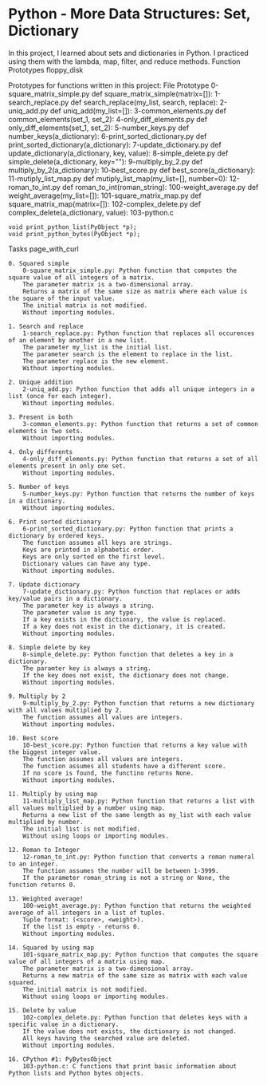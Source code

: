 # Python - More Data Structures: Set, Dictionary

In this project, I learned about sets and dictionaries in Python. I practiced using them with the lambda, map, filter, and reduce methods.
Function Prototypes floppy_disk

Prototypes for functions written in this project:
File 	Prototype
0-square_matrix_simple.py 	def square_matrix_simple(matrix=[]):
1-search_replace.py 	def search_replace(my_list, search, replace):
2-uniq_add.py 	def uniq_add(my_list=[]):
3-common_elements.py 	def common_elements(set_1, set_2):
4-only_diff_elements.py 	def only_diff_elements(set_1, set_2):
5-number_keys.py 	def number_keys(a_dictionary):
6-print_sorted_dictionary.py 	def print_sorted_dictionary(a_dictionary):
7-update_dictionary.py 	def update_dictionary(a_dictionary, key, value):
8-simple_delete.py 	def simple_delete(a_dictionary, key=""):
9-multiply_by_2.py 	def multiply_by_2(a_dictionary):
10-best_score.py 	def best_score(a_dictionary):
11-mutiply_list_map.py 	def mutiply_list_map(my_list=[], number=0):
12-roman_to_int.py 	def roman_to_int(roman_string):
100-weight_average.py 	def weight_average(my_list=[]):
101-square_matrix_map.py 	def square_matrix_map(matrix=[]):
102-complex_delete.py 	def complex_delete(a_dictionary, value):
103-python.c 	

    void print_python_list(PyObject *p);
    void print_python_bytes(PyObject *p);

Tasks page_with_curl

    0. Squared simple
        0-square_matrix_simple.py: Python function that computes the square value of all integers of a matrix.
        The parameter matrix is a two-dimensional array.
        Returns a matrix of the same size as matrix where each value is the square of the input value.
        The initial matrix is not modified.
        Without importing modules.

    1. Search and replace
        1-search_replace.py: Python function that replaces all occurences of an element by another in a new list.
        The parameter my_list is the initial list.
        The parameter search is the element to replace in the list.
        The parameter replace is the new element.
        Without importing modules.

    2. Unique addition
        2-uniq_add.py: Python function that adds all unique integers in a list (once for each integer).
        Without importing modules.

    3. Present in both
        3-common_elements.py: Python function that returns a set of common elements in two sets.
        Without importing modules.

    4. Only differents
        4-only_diff_elements.py: Python function that returns a set of all elements present in only one set.
        Without importing modules.

    5. Number of keys
        5-number_keys.py: Python function that returns the number of keys in a dictionary.
        Without importing modules.

    6. Print sorted dictionary
        6-print_sorted_dictionary.py: Python function that prints a dictionary by ordered keys.
        The function assumes all keys are strings.
        Keys are printed in alphabetic order.
        Keys are only sorted on the first level.
        Dictionary values can have any type.
        Without importing modules.

    7. Update dictionary
        7-update_dictionary.py: Python function that replaces or adds key/value pairs in a dictionary.
        The parameter key is always a string.
        The parameter value is any type.
        If a key exists in the dictionary, the value is replaced.
        If a key does not exist in the dictionary, it is created.
        Without importing modules.

    8. Simple delete by key
        8-simple_delete.py: Python function that deletes a key in a dictionary.
        The paramter key is always a string.
        If the key does not exist, the dictionary does not change.
        Without importing modules.

    9. Multiply by 2
        9-multiply_by_2.py: Python function that returns a new dictionary with all values multiplied by 2.
        The function assumes all values are integers.
        Without importing modules.

    10. Best score
        10-best_score.py: Python function that returns a key value with the biggest integer value.
        The function assumes all values are integers.
        The function assumes all students have a different score.
        If no score is found, the functino returns None.
        Without importing modules.

    11. Multiply by using map
        11-multiply_list_map.py: Python function that returns a list with all values multiplied by a number using map.
        Returns a new list of the same length as my_list with each value multiplied by number.
        The initial list is not modified.
        Without using loops or importing modules.

    12. Roman to Integer
        12-roman_to_int.py: Python function that converts a roman numeral to an integer.
        The function assumes the number will be between 1-3999.
        If the parameter roman_string is not a string or None, the function returns 0.

    13. Weighted average!
        100-weight_average.py: Python function that returns the weighted average of all integers in a list of tuples.
        Tuple format: (<score>, <weight>).
        If the list is empty - returns 0.
        Without importing modules.

    14. Squared by using map
        101-square_matrix_map.py: Python function that computes the square value of all integers of a matrix using map.
        The parameter matrix is a two-dimensional array.
        Returns a new matrix of the same size as matrix with each value squared.
        The initial matrix is not modified.
        Without using loops or importing modules.

    15. Delete by value
        102-complex_delete.py: Python function that deletes keys with a specific value in a dictionary.
        If the value does not exists, the dictionary is not changed.
        All keys having the searched value are deleted.
        Without importing modules.

    16. CPython #1: PyBytesObject
        103-python.c: C functions that print basic information about Python lists and Python bytes objects.

